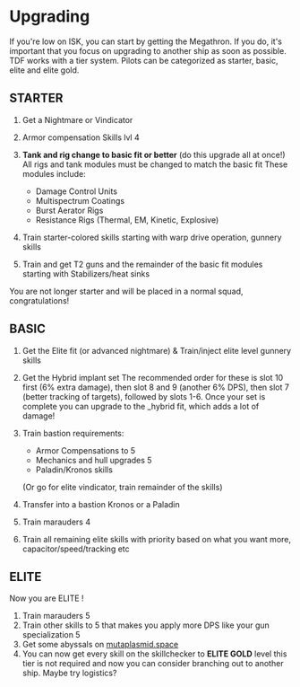 

# Upgrading

If you're low on ISK, you can start by getting the Megathron. If you do, it's important that you focus on upgrading to another ship as soon as possible. TDF works with a tier system. Pilots can be categorized as starter, basic, elite and elite gold.


## STARTER

1. Get a Nightmare or Vindicator

2. Armor compensation Skills lvl 4

3. __Tank and rig change to basic fit or better__ (do this upgrade all at once!)
All rigs and tank modules must be changed to match the basic fit These modules include:
	- Damage Control Units
	- Multispectrum Coatings
	- Burst Aerator Rigs
	- Resistance Rigs (Thermal, EM, Kinetic, Explosive)

3. Train starter-colored skills starting with warp drive operation, gunnery skills 

4. Train and get T2 guns and the remainder of the basic fit modules starting with Stabilizers/heat sinks

You are not longer starter and will be placed in a normal squad, congratulations!

## BASIC

1. Get the Elite fit (or advanced nightmare)
   & Train/inject elite level gunnery skills
3. Get the Hybrid implant set
   The recommended order for these is slot 10 first (6% extra damage), then slot 8 and 9 (another 6% DPS), then slot 7 (better tracking of targets), followed by slots 1-6. Once your set is complete you can upgrade to the _hybrid fit, which adds a lot of damage!
5. Train bastion requirements: 
   * Armor Compensations to 5
   * Mechanics and hull upgrades 5
   * Paladin/Kronos skills
   
    (Or go for elite vindicator, train remainder of the skills)
    
5. Transfer into a bastion Kronos or a Paladin

4. Train marauders 4

5. Train all remaining elite skills with priority based on what you want more, capacitor/speed/tracking etc





## ELITE
Now you are ELITE !

1. Train marauders 5
2. Train other skills to 5 that makes you apply more DPS like your gun specialization 5
3. Get some abyssals on [mutaplasmid.space](https://mutaplasmid.space/)
4. You can now get every skill on the skillchecker to **ELITE GOLD** level this tier is not required and now you can consider branching out to another ship. Maybe try logistics?


